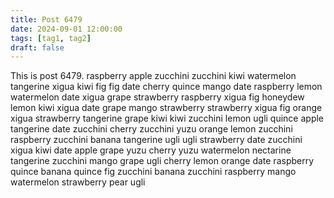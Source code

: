 ```yaml
---
title: Post 6479
date: 2024-09-01 12:00:00
tags: [tag1, tag2]
draft: false
---
```

This is post 6479.
raspberry
apple
zucchini
zucchini
kiwi
watermelon
tangerine
xigua
kiwi
fig
fig
date
cherry
quince
mango
date
raspberry
lemon
watermelon
date
xigua
grape
strawberry
raspberry
xigua
fig
honeydew
lemon
kiwi
xigua
date
grape
mango
strawberry
strawberry
xigua
fig
orange
xigua
strawberry
tangerine
grape
kiwi
kiwi
zucchini
lemon
ugli
quince
apple
tangerine
date
zucchini
cherry
zucchini
yuzu
orange
lemon
zucchini
raspberry
zucchini
banana
tangerine
ugli
ugli
strawberry
date
zucchini
xigua
kiwi
date
apple
grape
yuzu
cherry
yuzu
watermelon
nectarine
tangerine
zucchini
mango
grape
ugli
cherry
lemon
orange
date
raspberry
quince
banana
quince
fig
zucchini
banana
zucchini
raspberry
mango
watermelon
strawberry
pear
ugli
